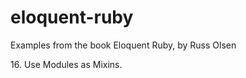 eloquent-ruby
=============

Examples from the book Eloquent Ruby, by Russ Olsen



16\. Use Modules as Mixins.
